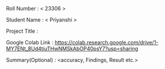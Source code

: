 Roll Number       :   < 23306 >

Student Name      :   < Priyanshi >

Project Title     :   <Uber vs Lyft Dataset>

Google Colab Link :   <https://colab.research.google.com/drive/1-MY7ENt_8Ud4tiuTHwNMSkAbOP40psY7?usp=sharing>

Summary(Optional) :   <accuracy, Findings, Result etc.>
